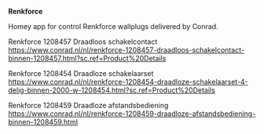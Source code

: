 <strong>Renkforce</strong>

Homey app for control Renkforce wallplugs delivered by Conrad.

Renkforce 1208457 Draadloos schakelcontact
https://www.conrad.nl/nl/renkforce-1208457-draadloos-schakelcontact-binnen-1208457.html?sc.ref=Product%20Details

Renkforce 1208454 Draadloze schakelaarset
https://www.conrad.nl/nl/renkforce-1208454-draadloze-schakelaarset-4-delig-binnen-2000-w-1208454.html?sc.ref=Product%20Details

Renkforce 1208459 Draadloze afstandsbediening
https://www.conrad.nl/nl/renkforce-1208459-draadloze-afstandsbediening-binnen-1208459.html
